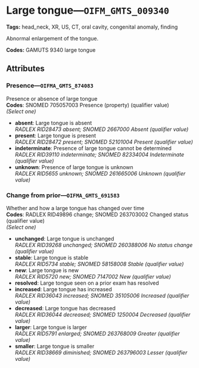# Large tongue—`OIFM_GMTS_009340`

**Tags:** head_neck, XR, US, CT, oral cavity, congenital anomaly, finding

Abnormal enlargement of the tongue.

**Codes:** GAMUTS 9340 large tongue

## Attributes

### Presence—`OIFMA_GMTS_874083`

Presence or absence of large tongue  
**Codes**: SNOMED 705057003 Presence (property) (qualifier value)  
*(Select one)*

- **absent**: Large tongue is absent  
_RADLEX RID28473 absent; SNOMED 2667000 Absent (qualifier value)_
- **present**: Large tongue is present  
_RADLEX RID28472 present; SNOMED 52101004 Present (qualifier value)_
- **indeterminate**: Presence of large tongue cannot be determined  
_RADLEX RID39110 indeterminate; SNOMED 82334004 Indeterminate (qualifier value)_
- **unknown**: Presence of large tongue is unknown  
_RADLEX RID5655 unknown; SNOMED 261665006 Unknown (qualifier value)_

### Change from prior—`OIFMA_GMTS_691583`

Whether and how a large tongue has changed over time  
**Codes**: RADLEX RID49896 change; SNOMED 263703002 Changed status (qualifier value)  
*(Select one)*

- **unchanged**: Large tongue is unchanged  
_RADLEX RID39268 unchanged; SNOMED 260388006 No status change (qualifier value)_
- **stable**: Large tongue is stable  
_RADLEX RID5734 stable; SNOMED 58158008 Stable (qualifier value)_
- **new**: Large tongue is new  
_RADLEX RID5720 new; SNOMED 7147002 New (qualifier value)_
- **resolved**: Large tongue seen on a prior exam has resolved  
- **increased**: Large tongue has increased  
_RADLEX RID36043 increased; SNOMED 35105006 Increased (qualifier value)_
- **decreased**: Large tongue has decreased  
_RADLEX RID36044 decreased; SNOMED 1250004 Decreased (qualifier value)_
- **larger**: Large tongue is larger  
_RADLEX RID5791 enlarged; SNOMED 263768009 Greater (qualifier value)_
- **smaller**: Large tongue is smaller  
_RADLEX RID38669 diminished; SNOMED 263796003 Lesser (qualifier value)_